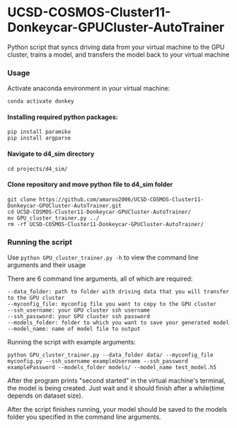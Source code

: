 # UCSD-COSMOS-Cluster11-Donkeycar-GPUCluster-AutoTrainer
Python script that syncs driving data from your virtual machine to the GPU cluster, trains a model, and transfers the model back to your virtual machine

### Usage
Activate anaconda environment in your virtual machine: 
```
conda activate donkey
```
#### Installing required python packages:
```
pip install paramiko
pip install argparse
```

#### Navigate to d4_sim directory
```
cd projects/d4_sim/
```

#### Clone repository and move python file to d4_sim folder
```
git clone https://github.com/amaroo2006/UCSD-COSMOS-Cluster11-Donkeycar-GPUCluster-AutoTrainer.git
cd UCSD-COSMOS-Cluster11-Donkeycar-GPUCluster-AutoTrainer/
mv GPU_cluster_trainer.py ../
rm -rf UCSD-COSMOS-Cluster11-Donkeycar-GPUCluster-AutoTrainer/
```
### Running the script
Use ```python GPU_cluster_trainer.py -h``` to view the command line arguments and their usage

There are 6 command line arguments, all of which are required:

```
--data_folder: path to folder with driving data that you will transfer to the GPU cluster
--myconfig_file: myconfig file you want to copy to the GPU cluster 
--ssh_username: your GPU cluster ssh username
--ssh_password: your GPU cluster ssh password
--models_folder: folder to which you want to save your generated model
--model_name: name of model file to output
```


Running the script with example arguments: 
```
python GPU_cluster_trainer.py --data_folder data/ --myconfig_file myconfig.py --ssh_username exampleUsername --ssh_password examplePassword --models_folder models/ --model_name test_model.h5
```

After the program prints "second started" in the virtual machine's terminal, the model is being created. Just wait and it should finish after a while(time depends on dataset size).


After the script finishes running, your model should be saved to the models folder you specified in the command line arguments. 

